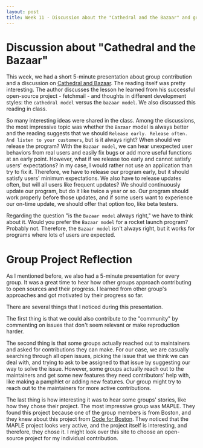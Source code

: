```yaml
---
layout: post
title: Week 11 - Discussion about the "Cathedral and the Bazaar" and group project reflection
---
```


# Discussion about "Cathedral and the Bazaar"

This week, we had a short 5-minute presentation about group contribution and a discussion on [Cathedral and Bazaar](http://www.catb.org/~esr/writings/cathedral-bazaar/cathedral-bazaar/). The reading itself was pretty interesting. The author discusses the lesson he learned from his successful open-source project - fetchmail - and thoughts in different development styles: the `cathedral model` versus the `bazaar model`. We also discussed this reading in class.

<!--more-->

So many interesting ideas were shared in the class. Among the discussions, the most impressive topic was whether the `Bazaar` model is always better and the reading suggests that we should `Release early. Release often. And listen to your customers`, but is it always right? When should we release the program? With the `Bazaar model`, we can hear unexpected user behaviors from real users and easily fix bugs or add more useful functions at an early point. However, what if we release too early and cannot satisfy users' expectations? In my case, I would rather not use an application than try to fix it. Therefore, we have to release our program early, but it should satisfy users' minimum expectations. We also have to release updates often, but will all users like frequent updates? We should continuously update our program, but do it like twice a year or so. Our program should work properly before those updates, and if some users want to experience our on-time update, we should offer that option too, like beta testers.

Regarding the question "is the `Bazaar model` always right," we have to think about it. Would you prefer the `Bazaar model` for a rocket launch program? Probably not. Therefore, the `Bazaar model` isn't always right, but it works for programs where lots of users are expected.

# Group Project Reflection

As I mentioned before, we also had a 5-minute presentation for every group. It was a great time to hear how other groups approach contributing to open sources and their progress. I learned from other group's approaches and got motivated by their progress so far.

There are several things that I noticed during this presentation.

The first thing is that we could also contribute to the "community" by commenting on issues that don't seem relevant or make reproduction harder.

The second thing is that some groups actually reached out to maintainers and asked for contributions they can make. For our case, we are casually searching through all open issues, picking the issue that we think we can deal with, and trying to ask to be assigned to that issue by suggesting our way to solve the issue. However, some groups actually reach out to the maintainers and get some new features they need contributors' help with, like making a pamphlet or adding new features. Our group might try to reach out to the maintainers for more active contributions.

The last thing is how interesting it was to hear some groups' stories, like how they chose their project. The most impressive group was MAPLE. They found this project because one of the group members is from Boston, and they knew about this project from [Code for Boston](https://www.codeforboston.org/). They noticed that the MAPLE project looks very active, and the project itself is interesting, and therefore, they chose it. I might look over this site to choose an open-source project for my individual contribution.
